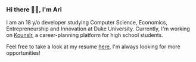 ### Hi there 🙋‍♂️, I'm Ari
I am an 18 y/o developer studying Computer Science, Economics, Entrepreneurship and Innovation at Duke University. Currently, I'm working on [Kounslr](https://kounslr.com), a career-planning platform for high school students. 

Feel free to take a look at my resume [here](https://docs.google.com/document/d/1CKIbgOheg4TjbaoZmWk2cPdiL8edLlnnXdGgdb1Jj-M/edit?usp=sharing), I'm always looking for more opportunities!

<!-- [![Ari's GitHub stats](https://github-readme-stats.vercel.app/api?username=ari-dixit)](https://github.com/anuraghazra/github-readme-stats) -->

